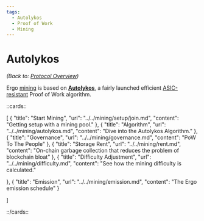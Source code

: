 ```yaml
---
tags:
  - Autolykos
  - Proof of Work
  - Mining
---
```


# Autolykos

*(Back to: [Protocol Overview](protocol-overview.md))*

Ergo [mining](mining-overview.md) is based on **[Autolykos](autolykos.md)**, a fairly launched efficient [ASIC-resistant](asic.md) Proof of Work algorithm.

::cards::

[
  {
    "title": "Start Mining",
    "url": "../../mining/setup/join.md",
    "content": "Getting setup with a mining pool."
  },
  {
    "title": "Algorithm",
    "url": "../../mining/autolykos.md",
    "content": "Dive into the Autolykos Algorithm."
  },
  {
    "title": "Governance",
    "url": "../../mining/governance.md",
    "content": "PoW To The People"
  },
  {
    "title": "Storage Rent",
    "url": "../../mining/rent.md",
    "content": "On-chain garbage collection that reduces the problem of blockchain bloat"
  },
  {
    "title": "Difficulty Adjustment",
    "url": "../../mining/difficulty.md",
    "content": "See how the mining difficulty is calculated."

  },
  {
    "title": "Emission",
    "url": "../../mining/emission.md",
    "content": "The Ergo emission schedule"
  }

]

::/cards::
